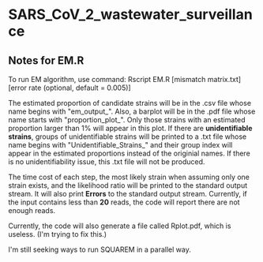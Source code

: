 # SARS_CoV_2_wastewater_surveillance

## Notes for EM.R
To run EM algorithm, use command: Rscript EM.R [mismatch matrix.txt] [error rate (optional, default = 0.005)]

The estimated proportion of candidate strains will be in the .csv file whose name begins with "em_output_". Also, a barplot will be in the .pdf file whose name starts with "proportion_plot_". Only those strains with an estimated proportion larger than 1% will appear in this plot. If there are **unidentifiable strains**, groups of unidentifiable strains will be printed to a .txt file whose name begins with "Unidentifiable_Strains_" and their group index will appear in the estimated proportions instead of the originial names. If there is no unidentifiability issue, this .txt file will not be produced.

The time cost of each step, the most likely strain when assuming only one strain exists, and the likelihood ratio will be printed to the standard output stream. It will also print **Errors**  to the standard output stream. Currently, if the input contains less than **20** reads, the code will report there are not enough reads.

Currently, the code will also generate a file called Rplot.pdf, which is useless. (I'm trying to fix this.)

I'm still seeking ways to run SQUAREM in a parallel way.
